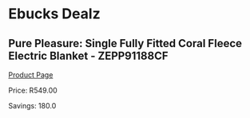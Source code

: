 
# Ebucks Dealz
## Pure Pleasure: Single Fully Fitted Coral Fleece Electric Blanket - ZEPP91188CF
[Product Page](https://www.ebucks.com/web/shop/productSelected.do?prodId=1187305210&catId=1157551316)

Price: R549.00

Savings: 180.0


	